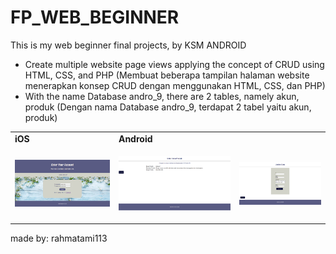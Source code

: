 # FP_WEB_BEGINNER
This is my web beginner final projects, by KSM ANDROID

- Create multiple website page views applying the concept of CRUD using HTML, CSS, and PHP
(Membuat beberapa tampilan halaman website menerapkan konsep CRUD dengan menggunakan HTML, CSS, dan PHP)
- With the name Database andro_9, there are 2 tables, namely akun, produk
(Dengan nama Database andro_9, terdapat 2 tabel yaitu akun, produk)

<table>
  <tr><td><strong>iOS</strong></td><td><strong>Android</strong></td></tr>
  <tr>
    <td><p align="center"><img src="/Pictures/Screenshot-login.png"></p></td>
    <td><p align="center"><img src="/Pictures/Screenshot-view.png"></p></td>
    <td><p align="center"><img src="/Pictures/Screenshot-update.png"></p></td>
  </tr>
</table>


made by: rahmatami113
